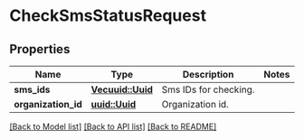 # CheckSmsStatusRequest

## Properties

Name | Type | Description | Notes
------------ | ------------- | ------------- | -------------
**sms_ids** | [**Vec<uuid::Uuid>**](uuid::Uuid.md) | Sms IDs for checking. | 
**organization_id** | [**uuid::Uuid**](uuid::Uuid.md) | Organization id. | 

[[Back to Model list]](../README.md#documentation-for-models) [[Back to API list]](../README.md#documentation-for-api-endpoints) [[Back to README]](../README.md)


